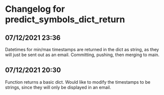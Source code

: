 # Changelog for predict_symbols_dict_return

## 07/12/2021 23:36
Datetimes for min/max timestamps are returned in the dict as string, as they will just be sent out as an email. Committing, pushing, then merging to main.

## 07/12/2021 20:30
Function returns a basic dict. Would like to modify the timestamps to be strings, since they will only be displayed in an email.